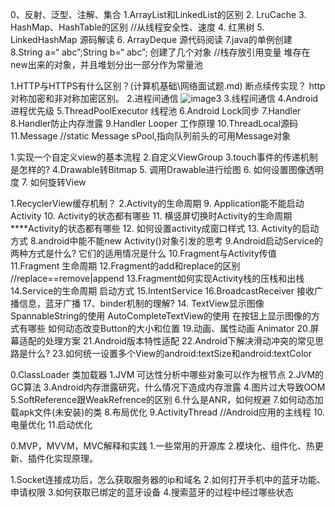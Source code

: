 0、反射、泛型、注解、集合
1.ArrayList和LinkedList的区别
2. LruCache
3. HashMap、HashTable的区别 //从线程安全性、速度
4. 红黑树
5. LinkedHashMap 源码解读
6. ArrayDeque 源代码阅读
7.java的单例创建
8.String a=“ abc”;String b=“ abc”; 创建了几个对象 
//栈存放引用变量 堆存在new出来的对象，并且堆划分出一部分作为常量池

1.HTTP与HTTPS有什么区别？(计算机基础\网络面试题.md)
  断点续传实现？
  http 对称加密和非对称加密区别。
2.进程间通信
![image3](../screenshot/进程通信方式.png)
3.线程间通信
4.Android进程优先级
5.ThreadPoolExecutor 线程池
6.Android Lock同步
7.Handler
8.Handler防止内存泄露
9.Handler Looper 工作原理
10.ThreadLocal源码
11.Message //static Message sPool,指向队列前头的可用Message对象

1.实现一个自定义view的基本流程
2.自定义ViewGroup
3.touch事件的传递机制是怎样的?
4.Drawable转Bitmap
5. 调用Drawable进行绘图
6. 如何设置图像透明度
7. 如何旋转View

1.RecyclerView缓存机制？
2.Activity的生命周期
9. Application能不能启动Activity
10. Activity的状态都有哪些
11. 横竖屏切换时Activity的生命周期****Activity的状态都有哪些
12. 如何设置activity成窗口样式
13. Activity的启动方式
8.android中能不能new Activity()对象引发的思考
9.Android启动Service的两种方式是什么? 它们的适用情况是什么
10.Fragment与Activity传值
11.Fragment 生命周期
12.Fragment的add和replace的区别 //replace==remove|append
13.Fragment如何实现Activity栈的压栈和出栈
14.Service的生命周期 启动方式
15.IntentService 
16.BroadcastReceiver 接收广播信息，蓝牙广播
17、binder机制的理解?
14. TextView显示图像
    SpannableString的使用
    AutoCompleteTextView的使用
    在按钮上显示图像的方式有哪些
    如何动态改变Button的大小和位置
    19.动画、属性动画 Animator
    20.屏幕适配的处理方案
    21.Android版本特性适配
    22.Android下解决滑动冲突的常见思路是什么?
    23.如何统一设置多个View的android:textSize和android:textColor

0.ClassLoader 类加载器
1.JVM 可达性分析中哪些对象可以作为根节点
2.JVM的GC算法
3.Android内存泄露研究，什么情况下造成内存泄露
4.图片过大导致OOM
5.SoftReference跟WeakRefrence的区别
6.什么是ANR，如何规避
7.如何动态加载apk文件(未安装)的类
8.布局优化
9.ActivityThread //Android应用的主线程
10.电量优化
11.启动优化

0.MVP，MVVM，MVC解释和实践
1.一些常用的开源库
2.模块化、组件化、热更新、插件化实现原理。

1.Socket连接成功后，怎么获取服务器的ip和域名
2.如何打开手机中的蓝牙功能、申请权限
3.如何获取已绑定的蓝牙设备
4.搜索蓝牙的过程中经过哪些状态

